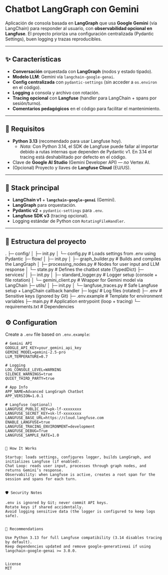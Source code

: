 # Chatbot LangGraph con Gemini

Aplicación de consola basada en **LangGraph** que usa **Google Gemini** (vía LangChain) para responder al usuario, con **observabilidad opcional en Langfuse**. El proyecto prioriza una configuración centralizada (Pydantic Settings), buen logging y trazas reproducibles.

---

## ✨ Características

- **Conversación** orquestada con **LangGraph** (nodos y estado tipado).
- **Modelo LLM**: Gemini vía `langchain-google-genai`.
- **Config centralizada** con `pydantic-settings` (sin acceder a `os.environ` en el código).
- **Logging** a consola y archivo con rotación.
- **Tracing opcional** con **Langfuse** (handler para LangChain + spans por sesión/turno).
- **Comentarios pedagógicos** en el código para facilitar el mantenimiento.

---

## 🧱 Requisitos

- **Python 3.13** (recomendado para usar Langfuse hoy).
  - *Nota:* Con Python 3.14, el SDK de Langfuse puede fallar al importar debido a rutas internas que dependen de Pydantic v1. En 3.14 el tracing está deshabilitado por defecto en el código.  
- Clave de **Google AI Studio** (Gemini Developer API) — *no* Vertex AI.
- (Opcional) Proyecto y llaves de **Langfuse Cloud** (EU/US).

---

## 🧰 Stack principal

- **LangChain v1** + **`langchain-google-genai`** (Gemini).
- **LangGraph** para orquestación.
- **Pydantic v2** + `pydantic-settings` para `.env`.
- **Langfuse SDK v3** (tracing opcional).
- Logging estándar de Python con `RotatingFileHandler`.

---

## 📁 Estructura del proyecto
.
├─ config/
│  ├─ init.py
│  └─ config.py            # Loads settings from .env using Pydantic
├─ flow/
│  ├─ init.py
│  ├─ graph_builder.py     # Builds and compiles the LangGraph
│  ├─ processing_nodes.py  # Nodes for user input and LLM response
│  └─ state.py             # Defines the chatbot state (TypedDict)
├─ services/
│  ├─ init.py
│  ├─ standard_logger.py   # Logger setup (console + file rotation)
│  └─ gemini_client.py     # Wrapper for Gemini model via LangChain
├─ utils/
│  ├─ init.py
│  └─ langfuse_traces.py   # Safe Langfuse setup + LangChain callback handler
├─ logs/                   # Log files (rotated)
├─ .env                    # Sensitive keys (ignored by Git)
├─ .env.example            # Template for environment variables
├─ main.py                 # Application entrypoint (loop + tracing)
└─ requirements.txt        # Dependencies

## ⚙️ Configuration
Create a `.env` file based on `.env.example`:

```dotenv
# Gemini API
GOOGLE_API_KEY=your_gemini_api_key
GEMINI_MODEL=gemini-2.5-pro
LLM_TEMPERATURE=0.7

# Logging
LOG_CONSOLE_LEVEL=WARNING
SILENCE_WARNINGS=true
QUIET_THIRD_PARTY=true

# App Info
APP_NAME=Advanced LangGraph Chatbot
APP_VERSION=1.0.1

# Langfuse (optional)
LANGFUSE_PUBLIC_KEY=pk-lf-xxxxxxxx
LANGFUSE_SECRET_KEY=sk-lf-xxxxxxxx
LANGFUSE_BASE_URL=https://cloud.langfuse.com
ENABLE_LANGFUSE=true
LANGFUSE_TRACING_ENVIRONMENT=development
LANGFUSE_DEBUG=True
LANGFUSE_SAMPLE_RATE=1.0


🚀 How It Works

Startup: loads settings, configures logger, builds LangGraph, and initializes Langfuse (if enabled).
Chat Loop: reads user input, processes through graph nodes, and returns Gemini’s response.
Observability: when Langfuse is active, creates a root span for the session and spans for each turn.


🛡️ Security Notes

.env is ignored by Git; never commit API keys.
Rotate keys if shared accidentally.
Avoid logging sensitive data (the logger is configured to keep logs safe).


📌 Recommendations

Use Python 3.13 for full Langfuse compatibility (3.14 disables tracing by default).
Keep dependencies updated and remove google-generativeai if using langchain-google-genai >= 3.0.0.


License
MIT